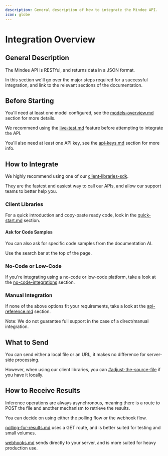 ```yaml
---
description: General description of how to integrate the Mindee API.
icon: globe
---
```


# Integration Overview

## General Description

The Mindee API is RESTful, and returns data in a JSON format.

In this section we'll go over the major steps required for a successful integration, and link to the relevant sections of the documentation.

## Before Starting

You'll need at least one model configured, see the [models-overview.md](../models/models-overview.md "mention") section for more details.

We recommend using the [live-test.md](../models/live-test.md "mention") feature before attempting to integrate the API.

You'll also need at least one API key, see the [api-keys.md](api-keys.md "mention") section for more info.

## How to Integrate

We highly recommend using one of our [client-libraries-sdk](client-libraries-sdk/ "mention").

They are the fastest and easiest way to call our APIs, and allow our support teams to better help you.

### Client Libraries

For a quick introduction and copy-paste ready code, look in the [quick-start.md](client-libraries-sdk/quick-start.md "mention") section.

#### Ask for Code Samples

You can also ask for specific code samples from the documentation AI.

Use the search bar at the top of the page.

### No-Code or Low-Code

If you're integrating using a no-code or low-code platform, take a look at the [no-code-integrations](no-code-integrations/ "mention") section.

### Manual Integration

If none of the above options fit your requirements, take a look at the [api-reference.md](api-reference.md "mention") section.

Note: We do not guarantee full support in the case of a direct/manual integration.

## What to Send

You can send either a local file or an URL, it makes no difference for server-side processing.

However, when using our client libraries, you can [#adjust-the-source-file](client-libraries-sdk/load-and-adjust-a-file.md#adjust-the-source-file "mention") if you have it locally.

## How to Receive Results

Inference operations are always asynchronous, meaning there is a route to POST the file and another mechanism to retrieve the results.

You can decide on using either the polling flow or the webhook flow.

[polling-for-results.md](polling-for-results.md "mention") uses a GET route, and is better suited for testing and small volumes.

[webhooks.md](webhooks.md "mention") sends directly to your server, and is more suited for heavy production use.

